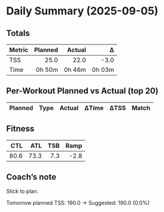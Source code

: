 # Daily Summary (2025-09-05)

## Totals

| Metric | Planned | Actual | Δ |
|---|---:|---:|---:|
| TSS | 25.0 | 22.0 | -3.0 |
| Time | 0h 50m | 0h 46m | 0h 03m |

## Per-Workout Planned vs Actual (top 20)

| Planned | Type | Actual | ΔTime | ΔTSS | Match |
|---|---|---|---:|---:|---|

## Fitness

| CTL | ATL | TSB | Ramp |
|---:|---:|---:|---:|
| 80.6 | 73.3 | 7.3 | -2.8 |

## Coach’s note

Stick to plan.


Tomorrow planned TSS: 190.0 → Suggested: 190.0 (0.0%)


